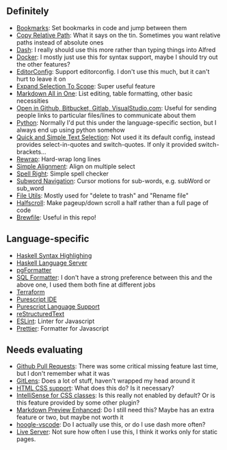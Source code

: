 ## Definitely
* [Bookmarks](https://marketplace.visualstudio.com/items?itemName=alefragnani.Bookmarks): Set bookmarks in code and jump between them
* [Copy Relative Path](https://marketplace.visualstudio.com/items?itemName=alexdima.copy-relative-path): What it says on the tin. Sometimes you want relative paths instead of absolute ones
* [Dash](https://marketplace.visualstudio.com/items?itemName=deerawan.vscode-dash): I really should use this more rather than typing things into Alfred
* [Docker](https://marketplace.visualstudio.com/items?itemName=ms-azuretools.vscode-docker): I mostly just use this for syntax support, maybe I should try out the other features?
* [EditorConfig](https://marketplace.visualstudio.com/items?itemName=EditorConfig.EditorConfig): Support editorconfig. I don't use this much, but it can't hurt to leave it on
* [Expand Selection To Scope](https://marketplace.visualstudio.com/items?itemName=vittorioromeo.expand-selection-to-scope): Super useful feature
* [Markdown All in One](https://marketplace.visualstudio.com/items?itemName=yzhang.markdown-all-in-one): List editing, table formatting, other basic necessities
* [Open in Github, Bitbucket, Gitlab, VisualStudio.com](https://marketplace.visualstudio.com/items?itemName=ziyasal.vscode-open-in-github): Useful for sending people links to particular files/lines to communicate about them
* [Python](https://marketplace.visualstudio.com/items?itemName=ms-python.python): Normally I'd put this under the language-specific section, but I always end up using python somehow
* [Quick and Simple Text Selection](https://marketplace.visualstudio.com/items?itemName=dbankier.vscode-quick-select): Not used it its default config, instead provides select-in-quotes and switch-quotes. If only it provided switch-brackets...
* [Rewrap](https://marketplace.visualstudio.com/items?itemName=stkb.rewrap): Hard-wrap long lines
* [Simple Alignment](https://marketplace.visualstudio.com/items?itemName=earshinov.simple-alignment): Align on multiple select
* [Spell Right](https://marketplace.visualstudio.com/items?itemName=ban.spellright): Simple spell checker
* [Subword Navigation](https://marketplace.visualstudio.com/items?itemName=ow.vscode-subword-navigation): Cursor motions for sub-words, e.g. subWord or sub_word
* [File Utils](https://marketplace.visualstudio.com/items?itemName=sleistner.vscode-fileutils):
  Mostly used for "delete to trash" and "Rename file"
* [Halfscroll](https://marketplace.visualstudio.com/items?itemName=dNk.halfscroll): Make pageup/down
  scroll a half rather than a full page of code
* [Brewfile](https://marketplace.visualstudio.com/items?itemName=sharat.vscode-brewfile): Useful in
  this repo!

## Language-specific
* [Haskell Syntax Highlighing](https://marketplace.visualstudio.com/items?itemName=justusadam.language-haskell)
* [Haskell Language Server](https://marketplace.visualstudio.com/items?itemName=alanz.vscode-hie-server)
* [pgFormatter](https://marketplace.visualstudio.com/items?itemName=bradymholt.pgformatter)
* [SQL Formatter](https://marketplace.visualstudio.com/items?itemName=adpyke.vscode-sql-formatter):
  I don't have a strong preference between this and the above one, I used them both fine at
  different jobs
* [Terraform](https://marketplace.visualstudio.com/items?itemName=mauve.terraform)
* [Purescript IDE](https://marketplace.visualstudio.com/items?itemName=nwolverson.ide-purescript)
* [Purescript Language Support](https://marketplace.visualstudio.com/items?itemName=nwolverson.language-purescript)
* [reStructuredText](https://marketplace.visualstudio.com/items?itemName=nwolverson.language-purescript)
* [ESLint](https://marketplace.visualstudio.com/items?itemName=dbaeumer.vscode-eslint): Linter for Javascript
* [Prettier](https://marketplace.visualstudio.com/items?itemName=esbenp.prettier-vscode): Formatter
  for Javascript

## Needs evaluating
* [Github Pull Requests](https://marketplace.visualstudio.com/items?itemName=GitHub.vscode-pull-request-github): There was some critical missing feature last time, but I don't remember what it was
* [GitLens](https://marketplace.visualstudio.com/items?itemName=eamodio.gitlens): Does a lot of stuff, haven't wrapped my head around it
* [HTML CSS support](https://marketplace.visualstudio.com/items?itemName=ecmel.vscode-html-css): What does this do? Is it necessary?
* [IntelliSense for CSS classes](https://marketplace.visualstudio.com/items?itemName=Zignd.html-css-class-completion): Is this really not enabled by default? Or is this feature provided by some other plugin?
* [Markdown Preview Enhanced](https://marketplace.visualstudio.com/items?itemName=shd101wyy.markdown-preview-enhanced): Do I still need this? Maybe has an extra feature or two, but maybe not worth it
* [hoogle-vscode](https://marketplace.visualstudio.com/items?itemName=jcanero.hoogle-vscode): Do I actually use this, or do I use dash more often?
* [Live Server](https://marketplace.visualstudio.com/items?itemName=ritwickdey.LiveServer): Not sure how often I use this, I think it works only for static pages.


